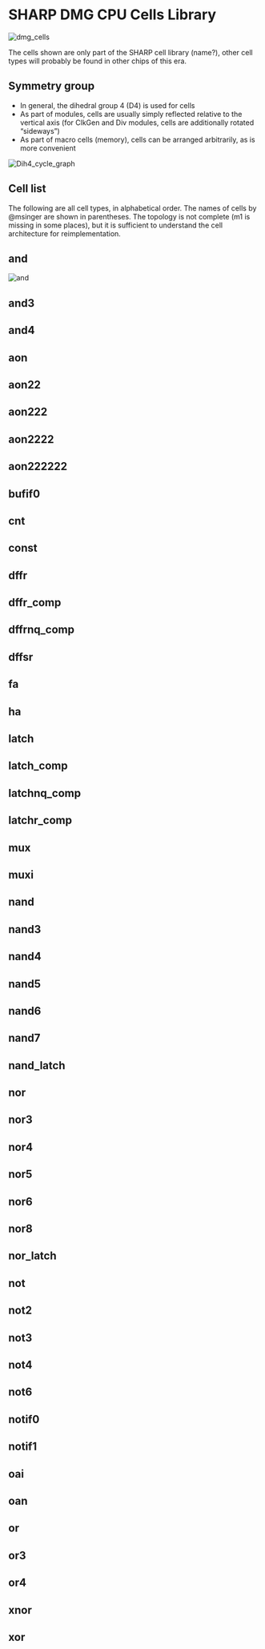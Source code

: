 # SHARP DMG CPU Cells Library

![dmg_cells](/imgstore/soc/dmg_cells.png)

The cells shown are only part of the SHARP cell library (name?), other cell types will probably be found in other chips of this era.

## Symmetry group

- In general, the dihedral group 4 (D4) is used for cells
- As part of modules, cells are usually simply reflected relative to the vertical axis (for ClkGen and Div modules, cells are additionally rotated “sideways”)
- As part of macro cells (memory), cells can be arranged arbitrarily, as is more convenient 

![Dih4_cycle_graph](/imgstore/Dih4_cycle_graph.png)

## Cell list

The following are all cell types, in alphabetical order. The names of cells by @msinger are shown in parentheses.
The topology is not complete (m1 is missing in some places), but it is sufficient to understand the cell architecture for reimplementation.

## and

![and](/imgstore/modules/soc/and.jpg)

## and3

## and4

## aon

## aon22

## aon222

## aon2222

## aon222222

## bufif0

## cnt

## const

## dffr

## dffr_comp

## dffrnq_comp

## dffsr

## fa

## ha

## latch

## latch_comp

## latchnq_comp

## latchr_comp

## mux

## muxi

## nand

## nand3

## nand4

## nand5

## nand6

## nand7

## nand_latch

## nor

## nor3

## nor4

## nor5

## nor6

## nor8

## nor_latch

## not

## not2

## not3

## not4

## not6

## notif0

## notif1

## oai

## oan

## or

## or3

## or4

## xnor

## xor
